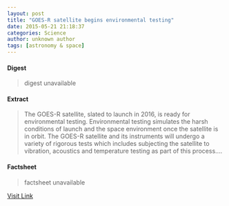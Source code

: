 ```yaml
---
layout: post
title: "GOES-R satellite begins environmental testing"
date: 2015-05-21 21:18:37
categories: Science
author: unknown author
tags: [astronomy & space]
---
```



#### Digest
>digest unavailable

#### Extract
>The GOES-R satellite, slated to launch in 2016, is ready for environmental testing. Environmental testing simulates the harsh conditions of launch and the space environment once the satellite is in orbit. The GOES-R satellite and its instruments will undergo a variety of rigorous tests which includes subjecting the satellite to vibration, acoustics and temperature testing as part of this process....

#### Factsheet
>factsheet unavailable

[Visit Link](http://phys.org/news351447470.html)


